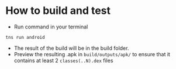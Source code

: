 # How to build and test

* Run command in your terminal
```Shell
tns run android
```
* The result of the build will be in the build folder.
* Preview the resulting .apk in `build/outputs/apk/` to ensure that it contains at least 2 `classes(..N).dex` files